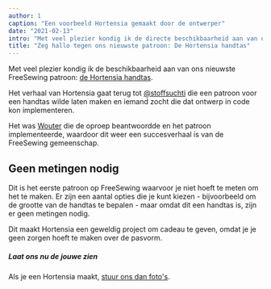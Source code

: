 ```yaml
---
author: 1
caption: "Een voorbeeld Hortensia gemaakt door de ontwerper"
date: "2021-02-13"
intro: "Met veel plezier kondig ik de directe beschikbaarheid aan van ons nieuwste FreeSewing patroon: de Hortensia handtas ."
title: "Zeg hallo tegen ons nieuwste patroon: De Hortensia handtas"
---
```



Met veel plezier kondig ik de beschikbaarheid aan van ons nieuwste FreeSewing patroon: [de Hortensia handtas](/designs/hortensia/).

Het verhaal van Hortensia gaat terug tot [@stoffsuchti](https://twitter.com/stoffsuchti) die een patroon voor een handtas wilde laten maken en iemand zocht die dat ontwerp in code kon implementeren.

Het was [Wouter](https://github.com/woutervdub) die de oproep beantwoordde en het patroon implementeerde, waardoor dit weer een succesverhaal is van de FreeSewing gemeenschap.

## Geen metingen nodig

Dit is het eerste patroon op FreeSewing waarvoor je niet hoeft te meten om het te maken. Er zijn een aantal opties die je kunt kiezen - bijvoorbeeld om de grootte van de handtas te bepalen - maar omdat dit een handtas is, zijn er geen metingen nodig.

Dit maakt Hortensia een geweldig project om cadeau te geven, omdat je je geen zorgen hoeft te maken over de pasvorm.

<Tip>

##### Laat ons nu de jouwe zien

Als je een Hortensia maakt, [stuur ons dan foto's](https://discord.freesewing.org/).

</Tip>

